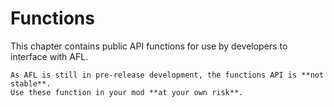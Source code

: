 # Functions

This chapter contains public API functions for use by developers to interface with AFL.

~~~admonish warning
As AFL is still in pre-release development, the functions API is **not stable**.
Use these function in your mod **at your own risk**.
~~~
